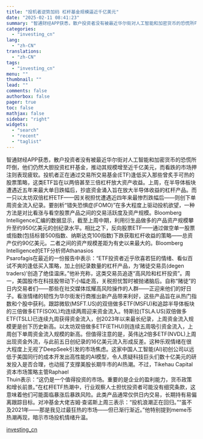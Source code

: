 ```yaml
---
title: "投机者逆势加码 杠杆基金规模逼近千亿美元"
date: "2025-02-11 08:41:23"
summary: "智通财经APP获悉，散户投资者没有被最近华尔街对人工智能和加密货币的恐慌所吓倒，他们仍然大胆投资杠..."
categories:
  - "investing_cn"
lang:
  - "zh-CN"
translations:
  - "zh-CN"
tags:
  - "investing_cn"
menu: ""
thumbnail: ""
lead: ""
comments: false
authorbox: false
pager: true
toc: false
mathjax: false
sidebar: "right"
widgets:
  - "search"
  - "recent"
  - "taglist"
---
```


智通财经APP获悉，散户投资者没有被最近华尔街对人工智能和加密货币的恐慌所吓倒，他们仍然大胆投资杠杆基金，推动其规模增至近千亿美元，而看跌的市场押注则表现疲软。投机者正在通过交易所交易基金(ETF)逢低买入那些曾炙手可热的股票策略，这类ETF旨在以两倍甚至三倍杠杆放大资产收益。上周，在半导体板块遭遇近五年来最大单日跌幅后，抄底资金涌入旨在放大半导体收益的杠杆产品。而一只以太坊双倍杠杆ETF——因关税担忧遭遇近四年来最惨烈跌幅后——则创下单周资金流入纪录。要剖析“错失恐惧症(FOMO)”在多大程度上驱动投机欲望，一种方法是对比看涨与看空股票产品之间的交易活跃度及资产规模。Bloomberg   
Intelligence汇编的数据显示，截至上周中期，利用衍生品做多的产品资产规模攀升至约950亿美元的创纪录水平。相比之下，反向股票ETF——通过做空单一股票或指数(包括标普500指数、纳斯达克100指数)下跌获取杠杆收益的策略——总资产仅约90亿美元。二者之间的资产规模差距为有史以来最大的。Bloomberg Intelligence的ETF分析师Athanasios   
Psarofagis在最近的一份报告中表示：“ETF投资者近乎欣喜若狂的情绪、看似百试不爽的逢低买入策略，加上创纪录数量的杠杆产品，为‘赌徒交易员(degen   
traders)’创造了绝佳温床。”他补充称，这类交易员追逐“高风险和杠杆投资”。周一，美国股市在科技股带动下小幅走高，关税担忧暂时被抛诸脑后。自称“赌徒”的日内交易者们——那些在社交媒体炫耀高风险操作的人群——正迎来他们的好日子。看涨情绪的韧性为华尔街发行商推出新产品带来利好，这些产品旨在从热门指数和个股中获利。跟踪微软(MSFT.US)的双倍做多ETF(MSFU)和追踪半导体板块的三倍做多ETF(SOXL)均连续两周迎来资金流入。特斯拉(TSLA.US)双倍做多ETF(TSLL)已连续九周获得资金流入，创2023年以来最长纪录，上周资金流入规模更是创下历史新高。以太坊双倍做多ETF(ETHU)则连续五周吸引资金流入，上周创下单周资金流入规模的新高。但值得注意的是，英伟达2倍多ETF(NVDL)上周出现资金外流，与此前五日创纪录的16亿美元流入形成反差。这种乐观情绪在很大程度上无视了DeepSeek引发的市场焦虑。这家中国人工智能(AI)初创公司以远低于美国同行的成本开发出高性能的AI模型，令人质疑科技巨头们数十亿美元的研发投入是否合理，也动摇了支撑美股长期牛市的AI热潮。不过，Tikehau Capital资本市场策略主管Raphael   
Thuin表示：“这仍是一个值得投资的市场。重要的是企业的盈利能力，货币政策和增长前景。”在杠杆ETF热潮中，行业观察人士担忧投资者可能没有细究条款，这意味着他们可能面临暴涨后暴跌风险。此类产品通常仅供日内交易，长期持有易偏离跟踪目标。对冲基金大佬吉姆·查诺斯上周三表示：“投机浪潮正在回归。”“虽不及2021年——那是我见过最狂热的市场——但已渐行渐近。”他特别提到meme币热潮再现，暗示市场投机情绪升温。

[investing_cn](https://cn.investing.com/news/stock-market-news/article-2665173)
